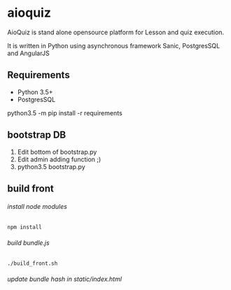 # aioquiz

AioQuiz is stand alone opensource platform for Lesson and quiz execution.

It is written in Python using asynchronous framework Sanic, PostgresSQL and AngularJS

## Requirements

* Python 3.5+
* PostgresSQL

python3.5 -m pip install -r requirements


## bootstrap DB

1. Edit bottom of bootstrap.py
2. Edit admin adding function ;)
3. python3.5 bootstrap.py


## build front

###### install node modules
`npm install`

###### build bundle.js
`./build_front.sh`
###### update bundle hash in static/index.html

